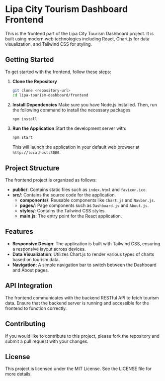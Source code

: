 # Lipa City Tourism Dashboard Frontend

This is the frontend part of the Lipa City Tourism Dashboard project. It is built using modern web technologies including React, Chart.js for data visualization, and Tailwind CSS for styling.

## Getting Started

To get started with the frontend, follow these steps:

1. **Clone the Repository**
   ```bash
   git clone <repository-url>
   cd lipa-tourism-dashboard/frontend
   ```

2. **Install Dependencies**
   Make sure you have Node.js installed. Then, run the following command to install the necessary packages:
   ```bash
   npm install
   ```

3. **Run the Application**
   Start the development server with:
   ```bash
   npm start
   ```
   This will launch the application in your default web browser at `http://localhost:3000`.

## Project Structure

The frontend project is organized as follows:

- **public/**: Contains static files such as `index.html` and `favicon.ico`.
- **src/**: Contains the source code for the application.
  - **components/**: Reusable components like `Chart.js` and `Navbar.js`.
  - **pages/**: Page components such as `Dashboard.js` and `About.js`.
  - **styles/**: Contains the Tailwind CSS styles.
  - **main.js**: The entry point for the React application.

## Features

- **Responsive Design**: The application is built with Tailwind CSS, ensuring a responsive layout across devices.
- **Data Visualization**: Utilizes Chart.js to render various types of charts based on tourism data.
- **Navigation**: A simple navigation bar to switch between the Dashboard and About pages.

## API Integration

The frontend communicates with the backend RESTful API to fetch tourism data. Ensure that the backend server is running and accessible for the frontend to function correctly.

## Contributing

If you would like to contribute to this project, please fork the repository and submit a pull request with your changes.

## License

This project is licensed under the MIT License. See the LICENSE file for more details.